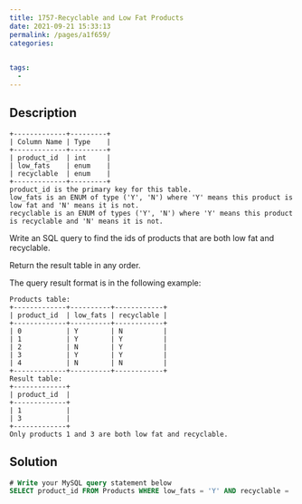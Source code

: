 ```yaml
---
title: 1757-Recyclable and Low Fat Products
date: 2021-09-21 15:33:13
permalink: /pages/a1f659/
categories:
  

tags:
  - 
---
```

## Description
```
+-------------+---------+
| Column Name | Type    |
+-------------+---------+
| product_id  | int     |
| low_fats    | enum    |
| recyclable  | enum    |
+-------------+---------+
product_id is the primary key for this table.
low_fats is an ENUM of type ('Y', 'N') where 'Y' means this product is low fat and 'N' means it is not.
recyclable is an ENUM of types ('Y', 'N') where 'Y' means this product is recyclable and 'N' means it is not.
```

Write an SQL query to find the ids of products that are both low fat and recyclable.

Return the result table in any order.

The query result format is in the following example:

 
```
Products table:
+-------------+----------+------------+
| product_id  | low_fats | recyclable |
+-------------+----------+------------+
| 0           | Y        | N          |
| 1           | Y        | Y          |
| 2           | N        | Y          |
| 3           | Y        | Y          |
| 4           | N        | N          |
+-------------+----------+------------+
Result table:
+-------------+
| product_id  |
+-------------+
| 1           |
| 3           |
+-------------+
Only products 1 and 3 are both low fat and recyclable.
```
## Solution
```sql
# Write your MySQL query statement below
SELECT product_id FROM Products WHERE low_fats = 'Y' AND recyclable = 'Y' ORDER BY 1 ASC
```
